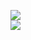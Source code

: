 [![](https://img.shields.io/badge/Made%20With-Github%20Spray-lightgrey.svg?style=for-the-badge&logo=github)](https://github.com/Annihil/github-spray#25867)  
[![](https://i.imgur.com/2DrTn0Z.gif)](https://github.com/Annihil/github-spray)